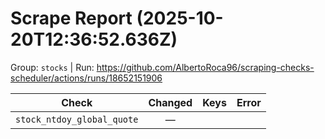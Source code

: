 # Scrape Report (2025-10-20T12:36:52.636Z)

Group: `stocks`  |  Run: https://github.com/AlbertoRoca96/scraping-checks-scheduler/actions/runs/18652151906

| Check | Changed | Keys | Error |
|---|:---:|:--|:--|
| `stock_ntdoy_global_quote` | — |  |  |

